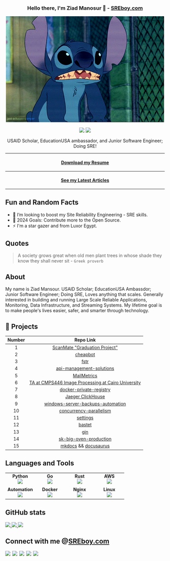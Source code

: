 <div align="center">
  
  ### Hello there, I'm Ziad Manosur 🤖 - [SREboy.com](https://www.SREboy.com)
  
  ![Hello](https://github.com/ZiadMansourM/ZiadMansourM/raw/master/stitch.gif)

  [![](https://komarev.com/ghpvc/?username=ZiadMansourM&color=blue&label=Profile%20Views)](https://github.com/ZiadMansourM/ZiadMansourM)
  [![](https://img.shields.io/github/followers/ZiadMansourM?label=GitHub%20Followers)](https://github.com/ZiadMansourM)
  
  USAID Scholar, EducationUSA ambassador, and Junior Software Engineer; Doing SRE!
</div>

<div align="center">

<hr/>

#### [Download my Resume](https://github.com/ZiadMansourM/ZiadMansourM/raw/master/Ziad%20Hassanin%20-%20Resume.pdf)

<hr/>

#### [See my Latest Articles](https://notes.sreboy.com/blog)

<hr/>

</div>

Fun and Random Facts
-----
- 🦦 I’m looking to boost my Site Reliability Engineering - SRE skills.
- 🥅 2024 Goals: Contribute more to the Open Source.
- ⚡ I'm a star gazer and from Luxor Egypt.

Quotes
-----
> A society grows great when old men plant trees in whose shade they know they shall never sit - `Greek proverb`

About
-----
My name is Ziad Mansour. USAID Scholar; EducationUSA Ambassdor; Junior Software Engineer; Doing SRE, Loves anything that scales. Generally interested in building and running Large Scale Reliable Applications, Monitoring, Data Infrastructure, and Streaming Systems. My lifetime goal is to make people's lives easier, safer, and smarter through technology. 

🫠 Projects
--------
| Number | Repo Link  |
| :-----: | :-: |
| 1 | [ScanMate "Graduation Project"](https://docs.scanmate.sreboy.com/) |
| 2 | [cheapbot](https://github.com/ZiadMansourM/cheapbot) |
| 3 | [fstr](https://github.com/ZiadMansourM/fstr) |
| 4 | [api-management-solutions](https://github.com/ZiadMansourM/OS-APIM) |
| 5 | [MailMetrics](https://github.com/ZiadMansourM/MailMetrics) |
| 6 | [TA at CMPS446 Image Processing at Cairo University](https://github.com/ZiadMansourM/cmps446) |
| 7 | [docker-private-registry](https://github.com/ZiadMansourM/docker-private-registry) |
| 8 | [Jaeger ClickHouse](https://github.com/ZiadMansourM/Jaeger-ClickHouse) |
| 9 | [windows-server-backups-automation](https://github.com/ZiadMansourM/windows-server-backups-automation) |
| 10 | [concurrency-parallelism](https://github.com/ZiadMansourM/concurrency-parallelism) |
| 11 | [settings](https://github.com/ZiadMansourM/settings) |
| 12 | [bastet](https://github.com/ZiadMansourM/Bastet) |
| 13 | [gin](https://github.com/ZiadMansourM/gin) |
| 14 | [sk-big-oven-production](https://github.com/ZiadMansourM/sk-big-oven-production) |
| 15 | [mkdocs](https://github.com/ZiadMansourM/mkdocs) && [docusaurus](https://github.com/ZiadMansourM/docusaurus) |

Languages and Tools
-------------------
<table width="320px">
    <tbody>
        <tr valign="top">
            <td width="80px" align="center">
              <span><strong>Python</strong></span><br>
              <img height="32px" src="https://cdn.jsdelivr.net/gh/devicons/devicon/icons/python/python-original.svg">
            </td>
            <td width="80px" align="center">
              <span><strong>Go</strong></span><br>
              <img height="32" src="https://cdn.jsdelivr.net/gh/devicons/devicon/icons/go/go-original.svg">
            </td>
            <td width="80px" align="center">
              <span><strong>Rust</strong></span><br>
              <img height="32" src="https://cdn.jsdelivr.net/gh/devicons/devicon/icons/rust/rust-plain.svg">
            </td>
            <td width="80px" align="center">
              <span><strong>AWS</strong></span><br>
              <img height="32px" src="https://cdn.jsdelivr.net/gh/devicons/devicon/icons/amazonwebservices/amazonwebservices-original.svg">
            </td>
        </tr>
        <tr valign="top">
            <td width="80px" align="center">
              <span><strong>Automation</strong></span><br>
              <img height="32px" src="https://cdn.jsdelivr.net/gh/devicons/devicon/icons/github/github-original.svg">
            </td>
            <td width="80px" align="center">
              <span><strong>Docker</strong></span><br>
              <img height="32px" src="https://cdn.jsdelivr.net/gh/devicons/devicon/icons/docker/docker-original.svg">
            </td>
            <td width="80px" align="center">
              <span><strong>Nginx</strong></span><br>
              <img height="32px" src="https://cdn.jsdelivr.net/gh/devicons/devicon/icons/nginx/nginx-original.svg">
            </td>
            <td width="80px" align="center">
              <span><strong>Linux</strong></span><br>
              <img height="32px" src="https://cdn.jsdelivr.net/gh/devicons/devicon/icons/linux/linux-original.svg">
            </td>
        </tr>
    </tbody>
</table>

GitHub stats
------------
<p align="left">
  <a href="https://SREboy.com/">
    <img width="33%" src="https://github-readme-stats.vercel.app/api?username=ZiadMansourM&show_icons=true&theme=onedark&hide_border=true" />
    <img width="33%" src="https://github-readme-stats.vercel.app/api/top-langs/?username=ZiadMansourM&theme=onedark&layout=compact" />
    <img width="33%" src="https://github-readme-streak-stats.herokuapp.com/?user=ZiadMansourM&theme=onedark&hide_border=true" />
  </a>
</p>

Connect with me @[SREboy.com](https://www.SREboy.com)
-----------------------------------------------------
[<img align="left" width="22px" src="https://cdn.jsdelivr.net/npm/simple-icons@v3/icons/twitter.svg" />][twitter]
[<img align="left" width="22px" src="https://cdn.jsdelivr.net/npm/simple-icons@v3/icons/linkedin.svg" />][linkedin]
[<img align="left" width="22px" src="https://cdn.jsdelivr.net/npm/simple-icons@v3/icons/instagram.svg" />][instagram]
[<img align="left" width="22px" src="https://cdn.jsdelivr.net/npm/simple-icons@v3/icons/whatsapp.svg" />][whatsapp]
[<img align="left" width="22px" src="https://cdn.jsdelivr.net/npm/simple-icons@v3/icons/facebook.svg" />][facebook]

</br>

[twitter]: https://twitter.com/Ziad_M_404
[facebook]: https://www.facebook.com/Ziad.M.404
[instagram]: https://www.instagram.com/ziad_m_404/
[linkedin]: https://www.linkedin.com/in/ziad-mansour/
[whatsapp]: https://wa.me/201021799950
